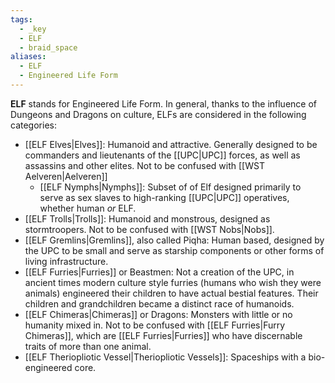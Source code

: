 ```yaml
---
tags:
  - _key
  - ELF
  - braid_space
aliases:
  - ELF
  - Engineered Life Form
---
```

**ELF** stands for Engineered Life Form. In general, thanks to the influence of Dungeons and Dragons on culture, ELFs are considered in the following categories:
- [[ELF Elves|Elves]]: Humanoid and attractive. Generally designed to be commanders and lieutenants of the [[UPC|UPC]] forces, as well as assassins and other elites. Not to be confused with [[WST Aelveren|Aelveren]]
	- [[ELF Nymphs|Nymphs]]: Subset of of Elf designed primarily to serve as sex slaves to high-ranking [[UPC|UPC]] operatives, whether human *or* ELF.
- [[ELF Trolls|Trolls]]: Humanoid and monstrous, designed as stormtroopers. Not to be confused with [[WST Nobs|Nobs]].
- [[ELF Gremlins|Gremlins]], also called Piqha: Human based, designed by the UPC to be small and serve as starship components or other forms of living infrastructure.
- [[ELF Furries|Furries]] or Beastmen: Not a creation of the UPC, in ancient times modern culture style furries (humans who wish they were animals) engineered their children to have actual bestial features. Their children and grandchildren became a distinct race of humanoids.
- [[ELF Chimeras|Chimeras]] or Dragons: Monsters with little or no humanity mixed in. Not to be confused with [[ELF Furries|Furry Chimeras]], which are [[ELF Furries|Furries]] who have discernable traits of more than one animal.
- [[ELF Theriopliotic Vessel|Theriopliotic Vessels]]: Spaceships with a bio-engineered core.